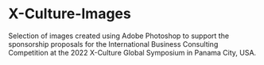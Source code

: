 # X-Culture-Images
Selection of images created using Adobe Photoshop to support the sponsorship proposals for the International Business Consulting Competition at the 2022 X-Culture Global Symposium in Panama City, USA.

